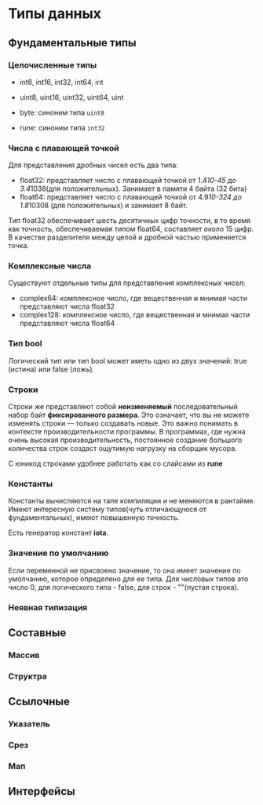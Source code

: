 # Типы данных

## Фундаментальные типы 

### Целочисленные типы

- int8, int16, int32, int64, int

- uint8, uint16, uint32, uint64, uint

- byte: синоним типа `uint8`

- rune: синоним типа `int32`


### Числа с плавающей точкой

Для представления дробных чисел есть два типа:

- float32: представляет число с плавающей точкой от 1.4*10-45 до 3.4*1038(для положительных). Занимает в памяти 4 байта (32 бита)
- float64: представляет число с плавающей точкой от 4.9*10-324 до 1.8*10308 (для положительных) и занимает 8 байт.

Тип float32 обеспечивает шесть десятичных цифр точности, в то время как точность, обеспечиваемая типом float64, составляет около 15 цифр. В качестве разделителя между целой и дробной частью применяется точка.

### Комплексные числа

Существуют отдельные типы для представления комплексных чисел:

- complex64: комплексное число, где вещественная и мнимая части представляют числа float32
- complex128: комплексное число, где вещественная и мнимая части представляют числа float64

### Тип bool

Логический тип или тип bool может иметь одно из двух значений: true (истина) или false (ложь).

### Строки

Строки же представляют собой **неизменяемый** последовательный набор байт **фиксированного размера**. Это означает, что вы не можете изменять строки — только создавать новые. Это важно понимать в контексте производительности программы. В программах, где нужна очень высокая производительность, постоянное создание большого количества строк создаст ощутимую нагрузку на сборщик мусора.

С юникод строками удобнее работать как со слайсами из **rune**

### Константы

Константы вычисляются на тапе компиляции и не меняются в рантайме. Имеют интересную систему типов(чуть отличающуюся от фундаментальных), имеют повышенную точность.

Есть генератор констант **iota**.

### Значение по умолчанию

Если переменной не присвоено значение, то она имеет значение по умолчанию, которое определено для ее типа. Для числовых типов это число 0, для логического типа - false, для строк - ""(пустая строка).

### Неявная типизация

## Составные

### Массив

### Структра



## Ссылочные

### Указатель

### Срез

### Мап

###  

## Интерфейсы

### 

###  

###  

###  

### 